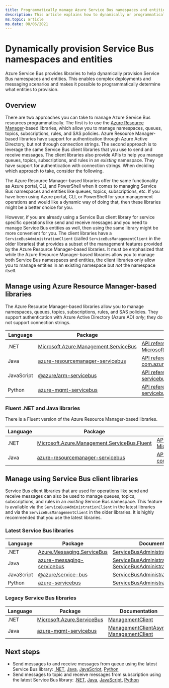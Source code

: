 ```yaml
---
title: Programmatically manage Azure Service Bus namespaces and entities
description: This article explains how to dynamically or programmatically provision Service Bus namespaces and entities.
ms.topic: article
ms.date: 08/06/2021
---
```


# Dynamically provision Service Bus namespaces and entities 
Azure Service Bus provides libraries to help dynamically provision Service Bus namespaces and entities. This enables complex deployments and messaging scenarios and makes it possible to programmatically determine what entities to provision.

## Overview
There are two approaches you can take to manage Azure Service Bus resources programmatically. The first is to use the [Azure Resource Manager](../azure-resource-manager/management/overview.md)-based libraries, which allow you to manage namespaces, queues, topics, subscriptions, rules, and SAS policies. Azure Resource Manager-based libraries have support for authentication through Azure Active Directory, but not through connection strings. The second approach is to leverage the same Service Bus client libraries that you use to send and receive messages. The client libraries also provide APIs to help you manage queues, topics, subscriptions, and rules in an *existing* namespace. They have support for authentication with connection strings. When deciding which approach to take, consider the following. 

The Azure Resource Manager-based libraries offer the same functionality as Azure portal, CLI, and PowerShell when it comes to managing Service Bus namespaces and entities like queues, topics, subscriptions, etc. If you have been using Azure portal, CLI, or PowerShell for your management operations and would like a dynamic way of doing that, then these libraries might be a better choice for you. 

However, if you are already using a Service Bus client library for service specific operations like send and receive messages and you need to manage Service Bus entities as well, then using the same library might be more convenient for you. The client libraries have a `ServiceBusAdministrationClient` (called `ServiceBusManagementClient` in the older libraries) that provides a subset of the management features provided by the Azure Resource Manager-based libraries. It must be emphasized that while the Azure Resource Manager-based libraries allow you to manage both Service Bus namespaces and entities, the client libraries only allow you to manage entities in an existing namespace but *not* the namespace itself.

## Manage using Azure Resource Manager-based libraries

The Azure Resource Manager-based libraries allow you to manage namespaces, queues, topics, subscriptions, rules, and SAS policies.  They support authentication with Azure Active Directory (Azure AD) *only*; they do not support connection strings. 

| Language | Package | Documentation | Samples|
|-|-|-|-|
|.NET | [Microsoft.Azure.Management.ServiceBus](https://www.nuget.org/packages/Microsoft.Azure.Management.ServiceBus/) |[API reference for Microsoft.Azure.Management.ServiceBus](/dotnet/api/microsoft.azure.management.servicebus)|[.NET](https://github.com/Azure-Samples/service-bus-dotnet-management/tree/a55185bef30d1763c1a8182a3361dbb548bad436) |
| Java | [azure-resourcemanager-servicebus](https://search.maven.org/artifact/com.azure.resourcemanager/azure-resourcemanager-servicebus)|[API reference for com.azure.resourcemanager.servicebus](/java/api/com.azure.resourcemanager.servicebus)|[Java](https://github.com/Azure-Samples/service-bus-java-manage-publish-subscribe-with-basic-features/tree/e4718a825e8fcfe58e5921770ff8084da67ccd89)|
| JavaScript |[@azure/arm-servicebus](https://www.npmjs.com/package/@azure/arm-servicebus)|[API reference for @azure/arm-servicebus](/javascript/api/@azure/arm-servicebus/)||
|Python|[azure-mgmt-servicebus](https://pypi.org/project/azure-mgmt-servicebus/)|[API reference for azure-mgmt-servicebus](/python/api/azure-mgmt-servicebus/azure.mgmt.servicebus)||


### Fluent .NET and Java libraries
There is a Fluent version of the Azure Resource Manager-based libraries. 

|Language|Package|Documentation|
|-|-|-|
|.NET|[Microsoft.Azure.Management.ServiceBus.Fluent](https://www.nuget.org/packages/Microsoft.Azure.Management.ServiceBus.Fluent/) |[API reference for Microsoft.Azure.Management.ServiceBus.Fluent](/dotnet/api/microsoft.azure.management.servicebus.fluent) |
| Java|[azure-resourcemanager-servicebus](https://search.maven.org/artifact/com.azure.resourcemanager/azure-resourcemanager-servicebus)|[API reference for com.azure.resourcemanager.servicebus.fluent](/java/api/com.azure.resourcemanager.servicebus.fluent) |

## Manage using Service Bus client libraries 

Service Bus client libraries that are used for operations like send and receive messages can also be used to manage queues, topics, subscriptions, and rules in an *existing* Service Bus namespace. This feature is available via the `ServiceBusAdministrationClient` in the latest libraries and via the `ServiceBusManagementClient` in the older libraries. It is highly recommended that you use the latest libraries.

### Latest Service Bus libraries
|Language|Package|Documentation|Samples|
|-|-|-|-|
|.NET|	[Azure.Messaging.ServiceBus](https://www.nuget.org/packages/Azure.Messaging.ServiceBus)|[ServiceBusAdministrationClient](/dotnet/api/azure.messaging.servicebus.administration.servicebusadministrationclient)|[.NET](/samples/azure/azure-sdk-for-net/azuremessagingservicebus-samples/)|
|Java|[azure-messaging-servicebus](https://search.maven.org/artifact/com.azure/azure-messaging-servicebus)|[ServiceBusAdministrationAsyncClient](/java/api/com.azure.messaging.servicebus.administration.servicebusadministrationasyncclient), [ServiceBusAdministrationClient](/java/api/com.azure.messaging.servicebus.administration.servicebusadministrationclient)| [Java](/samples/azure/azure-sdk-for-java/servicebus-samples/)|
|JavaScript|[@azure/service-bus](https://www.npmjs.com/package/@azure/service-bus)|[ServiceBusAdministrationClient](/javascript/api/@azure/service-bus/servicebusadministrationclient)|[JavaScript](/samples/azure/azure-sdk-for-js/service-bus-javascript/)/[TypeScript](/samples/azure/azure-sdk-for-js/service-bus-typescript/)|
|Python|[azure-servicebus](https://pypi.org/project/azure-servicebus/)|[ServiceBusAdministrationClient](/python/api/azure-servicebus/azure.servicebus.management.servicebusadministrationclient)|[Python](/samples/azure/azure-sdk-for-python/servicebus-samples/)|

### Legacy Service Bus libraries
|Language|Package|Documentation|Samples|
|-|-|-|-|
|.NET|[Microsoft.Azure.ServiceBus](https://www.nuget.org/packages/Microsoft.Azure.ServiceBus/)|[ManagementClient](/dotnet/api/microsoft.azure.servicebus.management.managementclient)|[.NET](https://github.com/Azure/azure-service-bus/tree/master/samples/DotNet/Microsoft.Azure.ServiceBus)|
|Java|[azure-mgmt-servicebus](https://search.maven.org/artifact/com.microsoft.azure/azure-mgmt-servicebus)|[ManagementClientAsync](/java/api/com.microsoft.azure.servicebus.management.managementclientasync), [ManagementClient](/java/api/com.microsoft.azure.servicebus.management.managementclient)|[Java](https://github.com/Azure/azure-service-bus/tree/master/samples/Java)|


## Next steps
- Send messages to and receive messages from queue using the latest Service Bus library: [.NET](./service-bus-dotnet-get-started-with-queues.md#send-messages), [Java](./service-bus-java-how-to-use-queues.md), [JavaScript](./service-bus-nodejs-how-to-use-queues.md), [Python](./service-bus-python-how-to-use-queues.md)
- Send messages to topic and receive messages from subscription using the latest Service Bus library: .[NET](./service-bus-dotnet-how-to-use-topics-subscriptions.md),  [Java](./service-bus-java-how-to-use-topics-subscriptions.md), [JavaScript](./service-bus-nodejs-how-to-use-topics-subscriptions.md), [Python](./service-bus-python-how-to-use-topics-subscriptions.md)